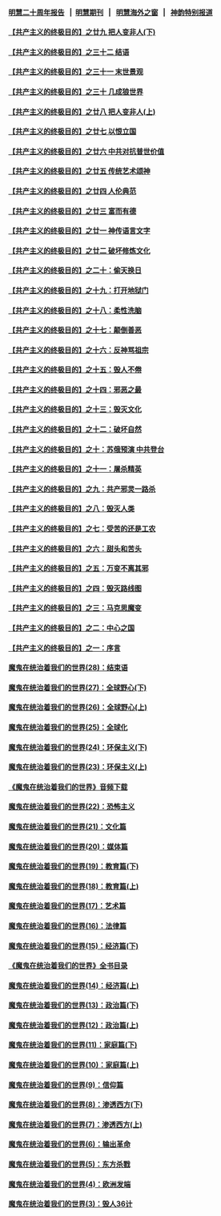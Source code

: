 #### [明慧二十周年报告](https://github.com/gfw-breaker/mh-reports/blob/master/README.md?t=07240721) &nbsp;&nbsp;|&nbsp;&nbsp;[明慧期刊](https://github.com/gfw-breaker/mh-qikan) &nbsp;&nbsp;|&nbsp;&nbsp; [明慧海外之窗](https://github.com/gfw-breaker/mh-news/blob/master/README.md?t=07240721) &nbsp;&nbsp;|&nbsp;&nbsp; [神韵特别报道](https://github.com/gfw-breaker/mh-news/blob/master/shenyun.md?t=07240721) 

#### [【共产主义的终极目的】之廿九 把人变非人(下)](../pages/nsc422/n11344140.md?t=07240721) 

#### [【共产主义的终极目的】之三十二 结语](../pages/nsc422/n11360535.md?t=07240721) 

#### [【共产主义的终极目的】之三十一 末世景观](../pages/nsc422/n11351129.md?t=07240721) 

#### [【共产主义的终极目的】之三十 几成狼世界](../pages/nsc422/n11348280.md?t=07240721) 

#### [【共产主义的终极目的】之廿八 把人变非人(上)](../pages/nsc422/n11340492.md?t=07240721) 

#### [【共产主义的终极目的】之廿七 以恨立国](../pages/nsc422/n11336944.md?t=07240721) 

#### [【共产主义的终极目的】之廿六 中共对抗普世价值](../pages/nsc422/n11324785.md?t=07240721) 

#### [【共产主义的终极目的】之廿五 传统艺术颂神](../pages/nsc422/n11296396.md?t=07240721) 

#### [【共产主义的终极目的】之廿四 人伦典范](../pages/nsc422/n11296397.md?t=07240721) 

#### [【共产主义的终极目的】之廿三 富而有德](../pages/nsc422/n11283598.md?t=07240721) 

#### [【共产主义的终极目的】之廿一 神传语言文字](../pages/nsc422/n11263265.md?t=07240721) 

#### [【共产主义的终极目的】之廿二 破坏修炼文化](../pages/nsc422/n11245728.md?t=07240721) 

#### [【共产主义的终极目的】之二十：偷天换日](../pages/nsc422/n11238846.md?t=07240721) 

#### [【共产主义的终极目的】之十九：打开地狱门](../pages/nsc422/n11206376.md?t=07240721) 

#### [【共产主义的终极目的】之十八：柔性洗脑](../pages/nsc422/n11199994.md?t=07240721) 

#### [【共产主义的终极目的】之十七：颠倒善恶](../pages/nsc422/n11179782.md?t=07240721) 

#### [【共产主义的终极目的】之十六：反神骂祖宗](../pages/nsc422/n11166798.md?t=07240721) 

#### [【共产主义的终极目的】之十五：毁人不倦](../pages/nsc422/n11166792.md?t=07240721) 

#### [【共产主义的终极目的】之十四：邪恶之最](../pages/nsc422/n11150249.md?t=07240721) 

#### [【共产主义的终极目的】之十三：毁灭文化](../pages/nsc422/n11135227.md?t=07240721) 

#### [【共产主义的终极目的】之十二：破坏自然](../pages/nsc422/n11135214.md?t=07240721) 

#### [【共产主义的终极目的】之十：苏俄预演 中共登台](../pages/nsc422/n11118424.md?t=07240721) 

#### [【共产主义的终极目的】之十一：屠杀精英](../pages/nsc422/n11118442.md?t=07240721) 

#### [【共产主义的终极目的】之九：共产邪灵一路杀](../pages/nsc422/n11114139.md?t=07240721) 

#### [【共产主义的终极目的】之八：毁灭人类](../pages/nsc422/n11108503.md?t=07240721) 

#### [【共产主义的终极目的】之七：受苦的还是工农](../pages/nsc422/n11101809.md?t=07240721) 

#### [【共产主义的终极目的】之六：甜头和苦头](../pages/nsc422/n11096971.md?t=07240721) 

#### [【共产主义的终极目的】之五：万变不离其邪](../pages/nsc422/n11091285.md?t=07240721) 

#### [【共产主义的终极目的】之四：毁灭路线图](../pages/nsc422/n11086284.md?t=07240721) 

#### [【共产主义的终极目的】之三：马克思魔变](../pages/nsc422/n11061941.md?t=07240721) 

#### [【共产主义的终极目的】之二：中心之国](../pages/nsc422/n11047728.md?t=07240721) 

#### [【共产主义的终极目的】之一：序言](../pages/nsc422/n11086077.md?t=07240721) 

#### [魔鬼在统治着我们的世界(28)：结束语](../pages/nsc422/n10936246.md?t=07240721) 

#### [魔鬼在统治着我们的世界(27)：全球野心(下)](../pages/nsc422/n10928319.md?t=07240721) 

#### [魔鬼在统治着我们的世界(26)：全球野心(上)](../pages/nsc422/n10900318.md?t=07240721) 

#### [魔鬼在统治着我们的世界(25)：全球化](../pages/nsc422/n10788205.md?t=07240721) 

#### [魔鬼在统治着我们的世界(24)：环保主义(下)](../pages/nsc422/n10695307.md?t=07240721) 

#### [魔鬼在统治着我们的世界(23)：环保主义(上)](../pages/nsc422/n10688613.md?t=07240721) 

#### [《魔鬼在统治着我们的世界》音频下载](../pages/nsc422/n10635553.md?t=07240721) 

#### [魔鬼在统治着我们的世界(22)：恐怖主义](../pages/nsc422/n10614727.md?t=07240721) 

#### [魔鬼在统治着我们的世界(21)：文化篇](../pages/nsc422/n10597706.md?t=07240721) 

#### [魔鬼在统治着我们的世界(20)：媒体篇](../pages/nsc422/n10586579.md?t=07240721) 

#### [魔鬼在统治着我们的世界(19)：教育篇(下)](../pages/nsc422/n10564808.md?t=07240721) 

#### [魔鬼在统治着我们的世界(18)：教育篇(上)](../pages/nsc422/n10526970.md?t=07240721) 

#### [魔鬼在统治着我们的世界(17)：艺术篇](../pages/nsc422/n10499093.md?t=07240721) 

#### [魔鬼在统治着我们的世界(16)：法律篇](../pages/nsc422/n10485969.md?t=07240721) 

#### [魔鬼在统治着我们的世界(15)：经济篇(下)](../pages/nsc422/n10469975.md?t=07240721) 

#### [《魔鬼在统治着我们的世界》全书目录](../pages/nsc422/n10464261.md?t=07240721) 

#### [魔鬼在统治着我们的世界(14)：经济篇(上)](../pages/nsc422/n10457370.md?t=07240721) 

#### [魔鬼在统治着我们的世界(13)：政治篇(下)](../pages/nsc422/n10448270.md?t=07240721) 

#### [魔鬼在统治着我们的世界(12)：政治篇(上)](../pages/nsc422/n10444576.md?t=07240721) 

#### [魔鬼在统治着我们的世界(11)：家庭篇(下)](../pages/nsc422/n10440961.md?t=07240721) 

#### [魔鬼在统治着我们的世界(10)：家庭篇(上)](../pages/nsc422/n10435448.md?t=07240721) 

#### [魔鬼在统治着我们的世界(9)：信仰篇](../pages/nsc422/n10432159.md?t=07240721) 

#### [魔鬼在统治着我们的世界(8)：渗透西方(下)](../pages/nsc422/n10429603.md?t=07240721) 

#### [魔鬼在统治着我们的世界(7)：渗透西方(上)](../pages/nsc422/n10426013.md?t=07240721) 

#### [魔鬼在统治着我们的世界(6)：输出革命](../pages/nsc422/n10421536.md?t=07240721) 

#### [魔鬼在统治着我们的世界(5)：东方杀戮](../pages/nsc422/n10417707.md?t=07240721) 

#### [魔鬼在统治着我们的世界(4)：欧洲发端](../pages/nsc422/n10414890.md?t=07240721) 

#### [魔鬼在统治着我们的世界(3)：毁人36计](../pages/nsc422/n10411583.md?t=07240721) 

